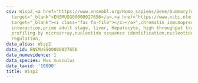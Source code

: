 ```yaml
---
csv: Wisp2,<a href="https://www.ensembl.org/Homo_sapiens/Gene/Summary?db=core;g=ENSMUSG00000027656"
  target="_blank">ENSMUSG00000027656</a>,<a href="https://www.ncbi.nlm.nih.gov/pubmed/23834426"
  target="_blank"><i class="fas fa-file"></i></a>",chromatin immunoprecipitation assay,direct
  interaction,prime adult stage, liver, Hepatocyte, high throughput transcription
  profiling by microarray,nucleotide sequence identification,nucleotide sequence identification,transcriptional
  regulation,
data_alias: Wisp2
data_id: ENSMUSG00000027656
data_numevidence: 1
data_species: Mus musculus
data_taxid: '10090'
title: Wisp2
---
```

